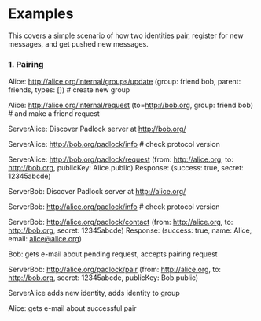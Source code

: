 Examples
========

This covers a simple scenario of how two identities pair, register for new messages, and get pushed new messages.

### 1. Pairing

Alice: http://alice.org/internal/groups/update (group: friend bob, parent: friends, types: [])		# create new group

Alice: http://alice.org/internal/request (to=http://bob.org, group: friend bob)						# and make a friend request

ServerAlice: Discover Padlock server at http://bob.org/

ServerAlice: http://bob.org/padlock/info					# check protocol version

ServerAlice: http://bob.org/padlock/request (from: http://alice.org, to: http://bob.org, publicKey: Alice.public)
	Response: (success: true, secret: 12345abcde)

ServerBob: Discover Padlock server at http://alice.org/

ServerBob: http://alice.org/padlock/info					# check protocol version

ServerBob: http://alice.org/padlock/contact (from: http://alice.org, to: http://bob.org, secret: 12345abcde)
	Response: (success: true, name: Alice, email: alice@alice.org)

Bob: gets e-mail about pending request, accepts pairing request

ServerBob: http://alice.org/padlock/pair (from: http://alice.org, to: http://bob.org, secret: 12345abcde, publicKey: Bob.public)

ServerAlice adds new identity, adds identity to group

Alice: gets e-mail about successful pair


